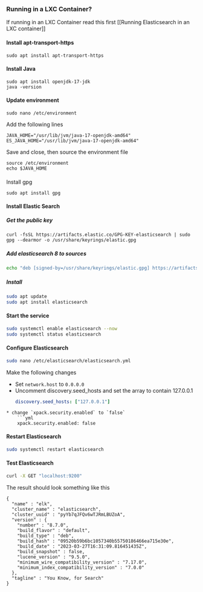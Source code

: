 ### Running in a LXC Container?
If running in an LXC Container read this first [[Running Elasticsearch in an LXC container]]

#### Install apt-transport-https
```
sudo apt install apt-transport-https
```

#### Install Java
```
sudo apt install openjdk-17-jdk
java -version
```

#### Update environment
```
sudo nano /etc/environment
```
Add the following lines
```
JAVA_HOME="/usr/lib/jvm/java-17-openjdk-amd64"
ES_JAVA_HOME="/usr/lib/jvm/java-17-openjdk-amd64"
```
Save and close, then source the environment file
```
source /etc/environment
echo $JAVA_HOME
```

####
Install gpg
```
sudo apt install gpg
```

#### Install Elastic Search
##### Get the public key
```
curl -fsSL https://artifacts.elastic.co/GPG-KEY-elasticsearch | sudo gpg --dearmor -o /usr/share/keyrings/elastic.gpg
```

##### Add elasticsearch 8 to sources
```bash
echo "deb [signed-by=/usr/share/keyrings/elastic.gpg] https://artifacts.elastic.co/packages/8.x/apt stable main" | sudo tee -a /etc/apt/sources.list.d/elastic-7.x.list
```

##### Install
```bash
sudo apt update
sudo apt install elasticsearch
```

#### Start the service
```bash
sudo systemctl enable elasticsearch --now
sudo systemctl status elasticsearch
```

#### Configure Elasticsearch
```bash
sudo nano /etc/elasticsearch/elasticsearch.yml
```

Make the following changes
* Set `network.host` to `0.0.0.0`
* Uncomment discovery.seed_hosts and set the array to contain 127.0.0.1
	```yml
	discovery.seed_hosts: ["127.0.0.1"]
```
* change `xpack.security.enabled` to `false`
	```yml
	xpack.security.enabled: false
```

#### Restart Elasticsearch
```bash
sudo systemctl restart elasticsearch
```

#### Test Elasticsearch
```bash
curl -X GET "localhost:9200"
```
The result should look something like this
```console
{
  "name" : "elk",
  "cluster_name" : "elasticsearch",
  "cluster_uuid" : "pyYb7qJFQv6wTJRmLBUZoA",
  "version" : {
    "number" : "8.7.0",
    "build_flavor" : "default",
    "build_type" : "deb",
    "build_hash" : "09520b59b6bc1057340b55750186466ea715e30e",
    "build_date" : "2023-03-27T16:31:09.816451435Z",
    "build_snapshot" : false,
    "lucene_version" : "9.5.0",
    "minimum_wire_compatibility_version" : "7.17.0",
    "minimum_index_compatibility_version" : "7.0.0"
  },
  "tagline" : "You Know, for Search"
}

```

